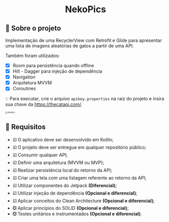 <h1 align="center"> 
	  NekoPics
</h1>




## 📑 Sobre o projeto

Implementação de uma RecyclerView com Retrofit e Glide para apresentar uma lista de imagens aleatórias de gatos a partir de uma API.

Também foram utilizados:
- [x] Room para persistência quando offline
- [x] Hilt - Dagger para injeção de dependência
- [x] Navigation
- [x] Arquitetura MVVM
- [x] Coroutines

💡  Para executar, crie o arquivo `apikey.properties` na raiz do projeto e insira sua chave da https://thecatapi.com/.

<img src="https://i.imgur.com/sxblCLt.jpg" alt="nekopics" style="zoom: 40%;" />

## 📌 Requisitos

- ☑️ O aplicativo deve ser desenvolvido em Kotlin;
- ☑️ O projeto deve ser entregue em qualquer repositório público;
- ☑️ Consumir qualquer API;
- ☑️ Definir uma arquitetura (MVVM ou MVP);
- ☑️ Realizar persistência local do retorno da API; 
- ☑️ Criar uma tela com uma listagem referente ao retorno da API;
- ☑️ Utilizar componentes do Jetpack **(Diferencial)**;
- ☑️ Utilizar injeção de dependência **(Opcional e diferencial)**;
- ☑️ Aplicar conceitos do Clean Architecture **(Opcional e diferencial)**; 
- ❎ Aplicar princípios do SOLID **(Opcional e diferencial)**;
- ❎ Testes unitários e instrumentados **(Opcional e diferencial)**.
